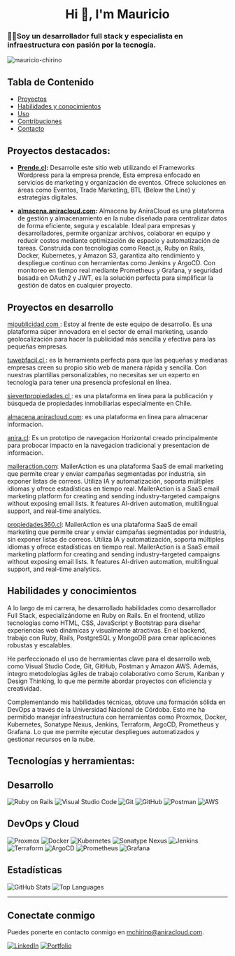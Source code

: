 <h1 align="center">Hi 👋, I'm Mauricio</h1>
<h3 align="left">🧑‍💻Soy un desarrollador full stack y especialista en infraestructura con pasión por la tecnogía.</h3>

<p align="left"> <img src="https://komarev.com/ghpvc/?username=mauricio-chirino&label=Profile%20views&color=0e75b6&style=flat" alt="mauricio-chirino" /> </p>


## Tabla de Contenido

- [Proyectos](#Proyectos-en-desarrollo)
- [Habilidades y conocimientos](#habilidades-y-conocimientos)
- [Uso](#uso)
- [Contribuciones](#contribuciones)
- [Contacto](#Conectate-conmigo)
  
## Proyectos destacados:
- **[Prende.cl](https://prende.aniracloud.com):** Desarrolle este sitio web utilizando el Frameworks Wordpress para la empresa prende, Esta empresa enfocado en servicios de marketing y organización de eventos. Ofrece soluciones en áreas como Eventos, Trade Marketing, BTL (Below the Line) y estrategias digitales. 


- **[almacena.aniracloud.com](https://almacena.aniracloud.com):** Almacena by AniraCloud es una plataforma de gestión y almacenamiento en la nube diseñada para centralizar datos de forma eficiente, segura y escalable. Ideal para empresas y desarrolladores, permite organizar archivos, colaborar en equipo y reducir costos mediante optimización de espacio y automatización de tareas. Construida con tecnologías como React.js, Ruby on Rails, Docker, Kubernetes, y Amazon S3, garantiza alto rendimiento y despliegue continuo con herramientas como Jenkins y ArgoCD. Con monitoreo en tiempo real mediante Prometheus y Grafana, y seguridad basada en OAuth2 y JWT, es la solución perfecta para simplificar la gestión de datos en cualquier proyecto.


## Proyectos en desarrollo 


[mipublicidad.com ](https://mipublicidad.com): Estoy al frente de este equipo de desarrollo. Es una plataforma súper innovadora en el sector de email marketing, usando geolocalización para hacer la publicidad más sencilla y efectiva para las pequeñas empresas.

[tuwebfacil.cl ](https://tuwebfacil.cl): es la herramienta perfecta para que las pequeñas y medianas empresas creen su propio sitio web de manera rápida y sencilla. Con nuestras plantillas personalizables, no necesitas ser un experto en tecnología para tener una presencia profesional en línea. 

[sievertpropiedades.cl ](https://sievertpropiedades.cl): es una plataforma en línea para la publicación y búsqueda de propiedades inmobiliarias especialmente en Chile.

[almacena.aniracloud.com](https://almacena.aniracloud.com): es una plataforma en línea para almacenar informacion.

[anira.cl](https://anira.aniracloud.com): Es un prototipo de navegacion Horizontal creado principalmente para probocar impacto en la navegacion tradicional y presentacion de informacion.

[maileraction.com](https://maileraction.com): MailerAction es una plataforma SaaS de email marketing que permite crear y enviar campañas segmentadas por industria, sin exponer listas de correos. Utiliza IA y automatización, soporta múltiples idiomas y ofrece estadísticas en tiempo real.  MailerAction is a SaaS email marketing platform for creating and sending industry-targeted campaigns without exposing email lists. It features AI-driven automation, multilingual support, and real-time analytics.


[propiedades360.cl](https://propiedades360.cl): MailerAction es una plataforma SaaS de email marketing que permite crear y enviar campañas segmentadas por industria, sin exponer listas de correos. Utiliza IA y automatización, soporta múltiples idiomas y ofrece estadísticas en tiempo real.  MailerAction is a SaaS email marketing platform for creating and sending industry-targeted campaigns without exposing email lists. It features AI-driven automation, multilingual support, and real-time analytics.






## Habilidades y conocimientos
A lo largo de mi carrera, he desarrollado habilidades como desarrollador Full Stack, especializándome en Ruby on Rails. En el frontend, utilizo tecnologías como HTML, CSS, JavaScript y Bootstrap para diseñar experiencias web dinámicas y visualmente atractivas. En el backend, trabajo con Ruby, Rails, PostgreSQL y MongoDB para crear aplicaciones robustas y escalables.

He perfeccionado el uso de herramientas clave para el desarrollo web, como Visual Studio Code, Git, GitHub, Postman y Amazon AWS. Además, integro metodologías ágiles de trabajo colaborativo como Scrum, Kanban y Design Thinking, lo que me permite abordar proyectos con eficiencia y creatividad.

Complementando mis habilidades técnicas, obtuve una formación sólida en DevOps a través de la Universidad Nacional de Córdoba. Esto me ha permitido manejar infraestructura con herramientas como Proxmox, Docker, Kubernetes, Sonatype Nexus, Jenkins, Terraform, ArgoCD, Prometheus y Grafana. Lo que me permite ejecutar despliegues automatizados y gestionar recursos en la nube.



## Tecnologías y herramientas:

## Desarrollo
![Ruby on Rails](https://img.shields.io/badge/Frameworks-Ruby%20on%20Rails-red)
![Visual Studio Code](https://img.shields.io/badge/Editor-VS%20Code-blue)
![Git](https://img.shields.io/badge/Control_de_versiones-Git-orange)
![GitHub](https://img.shields.io/badge/Repositorio-GitHub-lightgrey)
![Postman](https://img.shields.io/badge/Testing-Postman-orange)
![AWS](https://img.shields.io/badge/Cloud-AWS-yellow)



## DevOps y Cloud
![Proxmox](https://img.shields.io/badge/Virtualización-Proxmox-orange)
![Docker](https://img.shields.io/badge/Contenedores-Docker-blue)
![Kubernetes](https://img.shields.io/badge/Orquestación-Kubernetes-blueviolet)
![Sonatype Nexus](https://img.shields.io/badge/Repositorios_de_dependencias-Nexus-yellowgreen)
![Jenkins](https://img.shields.io/badge/CI/CD-Jenkins-red)
![Terraform](https://img.shields.io/badge/Infraestructura-Terraform-darkgreen)
![ArgoCD](https://img.shields.io/badge/Despliegue-ArgoCD-blue)
![Prometheus](https://img.shields.io/badge/Monitoring-Prometheus-critical)
![Grafana](https://img.shields.io/badge/Dashboarding-Grafana-lightblue)


## Estadísticas
![GitHub Stats](https://github-readme-stats.vercel.app/api?username=mauricio-chirino&show_icons=true&theme=radical)
![Top Languages](https://github-readme-stats.vercel.app/api/top-langs/?username=mauricio-chirino&layout=compact&theme=radical)

---

## Conectate conmigo
Puedes ponerte en contacto conmigo en [mchirino@aniracloud.com](mailto:mchirino@aniracloud.com).

[![LinkedIn](https://img.shields.io/badge/LinkedIn-Perfil-blue)](https://linkedin.com/in/mauricio-chirino)
[![Portfolio](https://img.shields.io/badge/Portafolio-Ver%20Más-orange)](link_a_tu_portafolio)
















